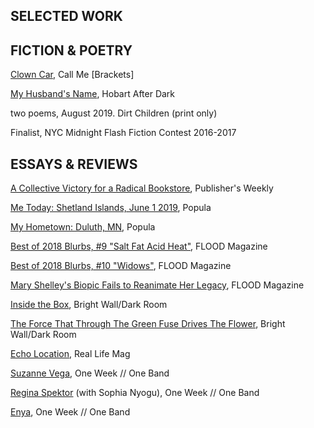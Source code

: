 
## SELECTED WORK

## FICTION & POETRY

[Clown Car](https://callmebrackets.net/clown-car/), Call Me [Brackets]

[My Husband's Name](https://www.havehashad.com/hadposts/my-husband-s-name), Hobart After Dark

two poems, August 2019. Dirt Children (print only)

Finalist, NYC Midnight Flash Fiction Contest 2016-2017

## ESSAYS & REVIEWS

[A Collective Victory for a Radical Bookstore](https://www.publishersweekly.com/pw/by-topic/columns-and-blogs/soapbox/article/83578-a-collective-victory-for-a-radical-bookstore.html),  Publisher's Weekly

[Me Today: Shetland Islands, June 1 2019](https://popula.com/2019/07/01/we-lingered-at-the-table-until-our-pants-were-mostly-dry/), Popula

[My Hometown: Duluth, MN](https://popula.com/2018/12/19/my-hometown-duluth-minnesota/), Popula

[Best of 2018 Blurbs, #9 "Salt Fat Acid Heat"](http://floodmagazine.com/55674/the-best-tv-of-2018/), FLOOD Magazine

[Best of 2018 Blurbs, #10 "Widows"](http://floodmagazine.com/55625/the-best-films-of-2018/), FLOOD Magazine

[Mary Shelley's Biopic Fails to Reanimate Her Legacy](http://floodmagazine.com/51685/mary-shelleys-biopic-fails-to-reanimate-her-legacy/), FLOOD Magazine

[Inside the Box](https://www.brightwalldarkroom.com/2018/11/26/bergman-magic-flute-1975/), Bright Wall/Dark Room

[The Force That Through The Green Fuse Drives The Flower](http://www.brightwalldarkroom.com/2018/04/09/force-green-fuse-drives-flower/), Bright Wall/Dark Room

[Echo Location](http://reallifemag.com/echo-location/), Real Life Mag

[Suzanne Vega](http://oneweekoneband.tumblr.com/tagged/suzanne_vega/chrono), One Week // One Band

[Regina Spektor](http://oneweekoneband.tumblr.com/tagged/regina_spektor/chrono) (with Sophia Nyogu), One Week // One Band

[Enya](http://oneweekoneband.tumblr.com/tagged/Enya/chrono), One Week // One Band